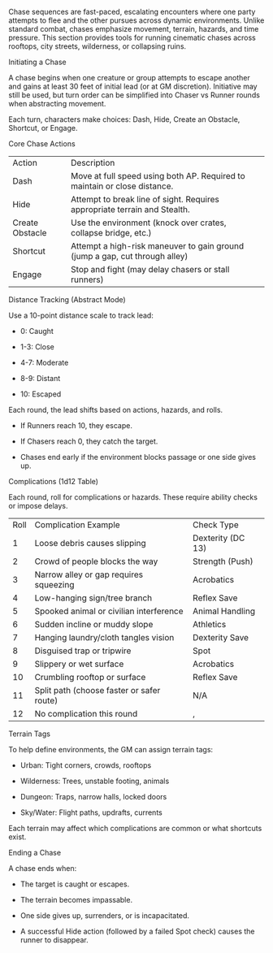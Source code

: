 Chase sequences are fast-paced, escalating encounters where one party attempts to flee and the other pursues across dynamic environments. Unlike standard combat, chases emphasize movement, terrain, hazards, and time pressure. This section provides tools for running cinematic chases across rooftops, city streets, wilderness, or collapsing ruins.

Initiating a Chase

A chase begins when one creature or group attempts to escape another and gains at least 30 feet of initial lead (or at GM discretion). Initiative may still be used, but turn order can be simplified into Chaser vs Runner rounds when abstracting movement.

Each turn, characters make choices: Dash, Hide, Create an Obstacle, Shortcut, or Engage.

Core Chase Actions

|   |   |
|---|---|
|Action|Description|
|Dash|Move at full speed using both AP. Required to maintain or close distance.|
|Hide|Attempt to break line of sight. Requires appropriate terrain and Stealth.|
|Create Obstacle|Use the environment (knock over crates, collapse bridge, etc.)|
|Shortcut|Attempt a high-risk maneuver to gain ground (jump a gap, cut through alley)|
|Engage|Stop and fight (may delay chasers or stall runners)|

Distance Tracking (Abstract Mode)

Use a 10-point distance scale to track lead:

- 0: Caught
    
- 1-3: Close
    
- 4-7: Moderate
    
- 8-9: Distant
    
- 10: Escaped
    

Each round, the lead shifts based on actions, hazards, and rolls.

- If Runners reach 10, they escape.
    
- If Chasers reach 0, they catch the target.
    
- Chases end early if the environment blocks passage or one side gives up.
    

Complications (1d12 Table)

Each round, roll for complications or hazards. These require ability checks or impose delays.

|   |   |   |
|---|---|---|
|Roll|Complication Example|Check Type|
|1|Loose debris causes slipping|Dexterity (DC 13)|
|2|Crowd of people blocks the way|Strength (Push)|
|3|Narrow alley or gap requires squeezing|Acrobatics|
|4|Low-hanging sign/tree branch|Reflex Save|
|5|Spooked animal or civilian interference|Animal Handling|
|6|Sudden incline or muddy slope|Athletics|
|7|Hanging laundry/cloth tangles vision|Dexterity Save|
|8|Disguised trap or tripwire|Spot|
|9|Slippery or wet surface|Acrobatics|
|10|Crumbling rooftop or surface|Reflex Save|
|11|Split path (choose faster or safer route)|N/A|
|12|No complication this round|,|

Terrain Tags

To help define environments, the GM can assign terrain tags:

- Urban: Tight corners, crowds, rooftops
    
- Wilderness: Trees, unstable footing, animals
    
- Dungeon: Traps, narrow halls, locked doors
    
- Sky/Water: Flight paths, updrafts, currents
    

Each terrain may affect which complications are common or what shortcuts exist.

Ending a Chase

A chase ends when:

- The target is caught or escapes.
    
- The terrain becomes impassable.
    
- One side gives up, surrenders, or is incapacitated.
    
- A successful Hide action (followed by a failed Spot check) causes the runner to disappear.